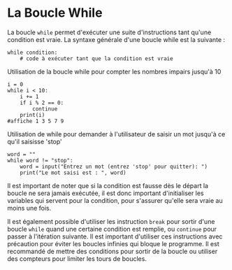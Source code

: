 # La Boucle While
La boucle `while` permet d'exécuter une suite d'instructions tant qu'une condition est vraie. La syntaxe générale d'une boucle while est la suivante :
```
while condition:
    # code à exécuter tant que la condition est vraie
```

Utilisation de la boucle while pour compter les nombres impairs jusqu'à 10
```
i = 0
while i < 10:
    i += 1
    if i % 2 == 0:
        continue
    print(i)
#affiche 1 3 5 7 9
```

Utilisation de while pour demander à l'utilisateur de saisir un mot jusqu'à ce qu'il saisisse 'stop'
```
word = ""
while word != "stop":
    word = input("Entrez un mot (entrez 'stop' pour quitter): ")
    print("Le mot saisi est : ", word)
```

Il est important de noter que si la condition est fausse dès le départ la boucle ne sera jamais exécutée, il est donc important d'initialiser les variables qui servent pour la condition, pour s'assurer qu'elle sera vraie au moins une fois.

Il est également possible d'utiliser les instruction `break` pour sortir d'une boucle `while` quand une certaine condition est remplie, ou `continue` pour passer à l'itération suivante. Il est important d'utiliser ces instructions avec précaution pour éviter les boucles infinies qui bloque le programme. Il est recommandé de mettre des conditions pour sortir de la boucle ou utiliser des compteurs pour limiter les tours de boucles.